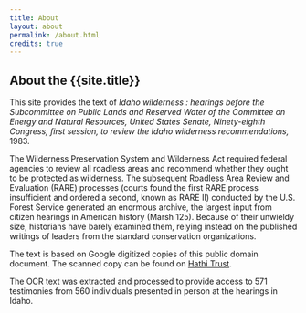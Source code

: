```yaml
---
title: About
layout: about
permalink: /about.html
credits: true
---
```


## About the {{site.title}}

This site provides the text of *Idaho wilderness : hearings before the Subcommittee on Public Lands and Reserved Water of the Committee on Energy and Natural Resources, United States Senate, Ninety-eighth Congress, first session, to review the Idaho wilderness recommendations,* 1983.

The Wilderness Preservation System and Wilderness Act required federal agencies to review all roadless areas and recommend whether they ought to be protected as wilderness.
The subsequent Roadless Area Review and Evaluation (RARE) processes (courts found the first RARE process insufficient and ordered a second, known as RARE II) conducted by the U.S. Forest Service generated an enormous archive, the largest input from citizen hearings in American history (Marsh 125). 
Because of their unwieldy size, historians have barely examined them, relying instead on the published writings of leaders from the standard conservation organizations. 

The text is based on Google digitized copies of this public domain document. 
The scanned copy can be found on [Hathi Trust](https://catalog.hathitrust.org/Record/010021819).

The OCR text was extracted and processed to provide access to 571 testimonies from 560 individuals presented in person at the hearings in Idaho.
